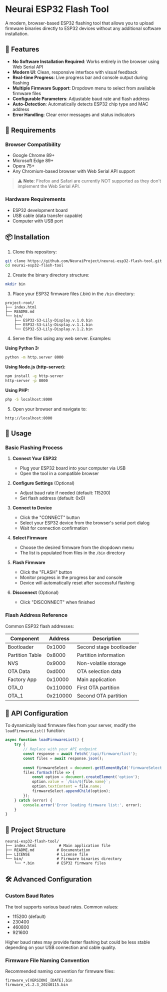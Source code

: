 # Neurai ESP32 Flash Tool

A modern, browser-based ESP32 flashing tool that allows you to upload firmware binaries directly to ESP32 devices without any additional software installation.

## 🌟 Features

- **No Software Installation Required**: Works entirely in the browser using Web Serial API
- **Modern UI**: Clean, responsive interface with visual feedback
- **Real-time Progress**: Live progress bar and console output during flashing
- **Multiple Firmware Support**: Dropdown menu to select from available firmware files
- **Configurable Parameters**: Adjustable baud rate and flash address
- **Auto-Detection**: Automatically detects ESP32 chip type and MAC address
- **Error Handling**: Clear error messages and status indicators

## 🔧 Requirements

### Browser Compatibility
- Google Chrome 89+ 
- Microsoft Edge 89+
- Opera 75+
- Any Chromium-based browser with Web Serial API support

> ⚠️ **Note**: Firefox and Safari are currently NOT supported as they don't implement the Web Serial API.

### Hardware Requirements
- ESP32 development board
- USB cable (data transfer capable)
- Computer with USB port

## 📦 Installation

1. Clone this repository:
```bash
git clone https://github.com/NeuraiProject/neurai-esp32-flash-tool.git
cd neurai-esp32-flash-tool
```

2. Create the binary directory structure:
```bash
mkdir bin
```

3. Place your ESP32 firmware files (.bin) in the `/bin` directory:
```
project-root/
├── index.html
├── README.md
└── bin/
    ├── ESP32-S3-Lily-Display.v.1.0.bin
    ├── ESP32-S3-Lily-Display.v.1.1.bin
    └── ESP32-S3-Lily-Display.v.1.2.bin
```

4. Serve the files using any web server. Examples:

**Using Python 3:**
```bash
python -m http.server 8000
```

**Using Node.js (http-server):**
```bash
npm install -g http-server
http-server -p 8000
```

**Using PHP:**
```bash
php -S localhost:8000
```

5. Open your browser and navigate to:
```
http://localhost:8000
```

## 🚀 Usage

### Basic Flashing Process

1. **Connect Your ESP32**
   - Plug your ESP32 board into your computer via USB
   - Open the tool in a compatible browser

2. **Configure Settings** (Optional)
   - Adjust baud rate if needed (default: 115200)
   - Set flash address (default: 0x0)

3. **Connect to Device**
   - Click the "CONNECT" button
   - Select your ESP32 device from the browser's serial port dialog
   - Wait for connection confirmation

4. **Select Firmware**
   - Choose the desired firmware from the dropdown menu
   - The list is populated from files in the `/bin` directory

5. **Flash Firmware**
   - Click the "FLASH" button
   - Monitor progress in the progress bar and console
   - Device will automatically reset after successful flashing

6. **Disconnect** (Optional)
   - Click "DISCONNECT" when finished

### Flash Address Reference

Common ESP32 flash addresses:

| Component | Address | Description |
|-----------|---------|-------------|
| Bootloader | 0x1000 | Second stage bootloader |
| Partition Table | 0x8000 | Partition information |
| NVS | 0x9000 | Non-volatile storage |
| OTA Data | 0xd000 | OTA selection data |
| Factory App | 0x10000 | Main application |
| OTA_0 | 0x110000 | First OTA partition |
| OTA_1 | 0x210000 | Second OTA partition |

## 🔌 API Configuration

To dynamically load firmware files from your server, modify the `loadFirmwareList()` function:

```javascript
async function loadFirmwareList() {
    try {
        // Replace with your API endpoint
        const response = await fetch('/api/firmware/list');
        const files = await response.json();
        
        const firmwareSelect = document.getElementById('firmwareSelect');
        files.forEach(file => {
            const option = document.createElement('option');
            option.value = `/bin/${file.name}`;
            option.textContent = file.name;
            firmwareSelect.appendChild(option);
        });
    } catch (error) {
        console.error('Error loading firmware list:', error);
    }
}
```

## 📁 Project Structure

```
neurai-esp32-flash-tool/
├── index.html          # Main application file
├── README.md          # Documentation
├── LICENSE            # License file
└── bin/               # Firmware binaries directory
    └── *.bin          # ESP32 firmware files
```

## 🛠️ Advanced Configuration

### Custom Baud Rates

The tool supports various baud rates. Common values:
- 115200 (default)
- 230400
- 460800
- 921600

Higher baud rates may provide faster flashing but could be less stable depending on your USB connection and cable quality.

### Firmware File Naming Convention

Recommended naming convention for firmware files:
```
firmware_v[VERSION]_[DATE].bin
firmware_v1.2.3_20240115.bin
